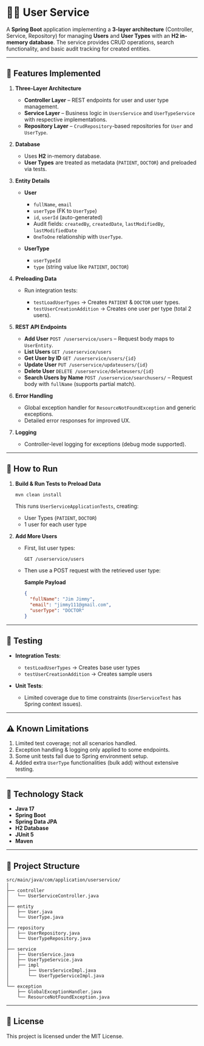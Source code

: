 # 🧑‍💼 User Service

A **Spring Boot** application implementing a **3-layer architecture** (Controller, Service, Repository) for managing **Users** and **User Types** with an **H2 in-memory database**. The service provides CRUD operations, search functionality, and basic audit tracking for created entities.

---

## 📌 Features Implemented

1. **Three-Layer Architecture**

   * **Controller Layer** – REST endpoints for user and user type management.
   * **Service Layer** – Business logic in `UsersService` and `UserTypeService` with respective implementations.
   * **Repository Layer** – `CrudRepository`-based repositories for `User` and `UserType`.

2. **Database**

   * Uses **H2** in-memory database.
   * **User Types** are treated as metadata (`PATIENT`, `DOCTOR`) and preloaded via tests.

3. **Entity Details**

   * **User**

     * `fullName`, `email`
     * `userType` (FK to `UserType`)
     * `id`, `userId` (auto-generated)
     * Audit fields: `createdBy`, `createdDate`, `lastModifiedBy`, `lastModifiedDate`
     * `OneToOne` relationship with `UserType`.
   * **UserType**

     * `userTypeId`
     * `type` (string value like `PATIENT`, `DOCTOR`)

4. **Preloading Data**

   * Run integration tests:

     * `testLoadUserTypes` → Creates `PATIENT` & `DOCTOR` user types.
     * `testUserCreationAddition` → Creates one user per type (total 2 users).

5. **REST API Endpoints**

   * **Add User**
     `POST /userservice/users` – Request body maps to `UserEntity`.
   * **List Users**
     `GET /userservice/users`
   * **Get User by ID**
     `GET /userservice/users/{id}`
   * **Update User**
     `PUT /userservice/updateusers/{id}`
   * **Delete User**
     `DELETE /userservice/deleteusers/{id}`
   * **Search Users by Name**
     `POST /userservice/searchusers/` – Request body with `fullName` (supports partial match).

6. **Error Handling**

   * Global exception handler for `ResourceNotFoundException` and generic exceptions.
   * Detailed error responses for improved UX.

7. **Logging**

   * Controller-level logging for exceptions (debug mode supported).

---

## 🚀 How to Run

1. **Build & Run Tests to Preload Data**

   ```bash
   mvn clean install
   ```

   This runs `UserServiceApplicationTests`, creating:

   * User Types (`PATIENT`, `DOCTOR`)
   * 1 user for each user type

2. **Add More Users**

   * First, list user types:

     ```http
     GET /userservice/users
     ```
   * Then use a POST request with the retrieved user type:

     **Sample Payload**

     ```json
     {
       "fullName": "Jim Jimmy",
       "email": "jimmy111@gmail.com",
       "userType": "DOCTOR"
     }
     ```

---

## 🧪 Testing

* **Integration Tests**:

  * `testLoadUserTypes` → Creates base user types
  * `testUserCreationAddition` → Creates sample users
* **Unit Tests**:

  * Limited coverage due to time constraints (`UserServiceTest` has Spring context issues).

---

## ⚠️ Known Limitations

1. Limited test coverage; not all scenarios handled.
2. Exception handling & logging only applied to some endpoints.
3. Some unit tests fail due to Spring environment setup.
4. Added extra `UserType` functionalities (bulk add) without extensive testing.

---

## 📌 Technology Stack

* **Java 17**
* **Spring Boot**
* **Spring Data JPA**
* **H2 Database**
* **JUnit 5**
* **Maven**

---

## 📂 Project Structure

```
src/main/java/com/application/userservice/
│
├── controller
│   └── UserServiceController.java
│
├── entity
│   ├── User.java
│   └── UserType.java
│
├── repository
│   ├── UserRepository.java
│   └── UserTypeRepository.java
│
├── service
│   ├── UsersService.java
│   ├── UserTypeService.java
│   ├── impl
│       ├── UsersServiceImpl.java
│       └── UserTypeServiceImpl.java
│
└── exception
    ├── GlobalExceptionHandler.java
    └── ResourceNotFoundException.java
```

---

## 📜 License

This project is licensed under the MIT License.
